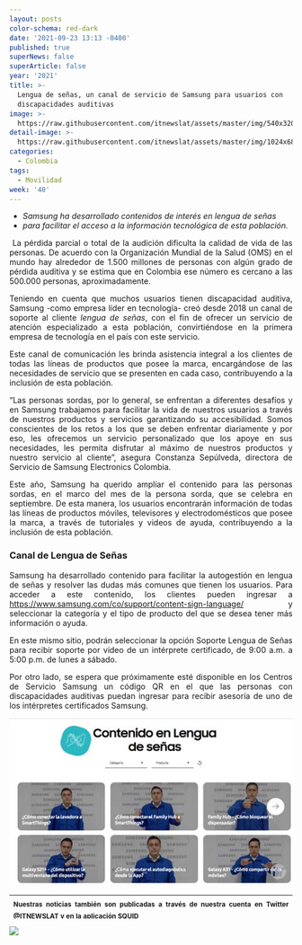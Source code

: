 ```yaml
---
layout: posts
color-schema: red-dark
date: '2021-09-23 13:13 -0400'
published: true
superNews: false
superArticle: false
year: '2021'
title: >-
  Lengua de señas, un canal de servicio de Samsung para usuarios con
  discapacidades auditivas
image: >-
  https://raw.githubusercontent.com/itnewslat/assets/master/img/540x320/Lenguaje-p.jpg
detail-image: >-
  https://raw.githubusercontent.com/itnewslat/assets/master/img/1024x680/Lenguaje-g.jpg
categories:
  - Colombia
tags:
  - Movilidad
week: '40'
---
```

<ul style="list-style-type: disc; text-align: justify;">
	<li><em>Samsung ha desarrollado contenidos de interés en lengua de señas </em></li>
	<li><em> para facilitar el acceso a la información tecnológica de esta población.</em></li>
</ul>
<p style="text-align: justify;"> La pérdida parcial o total de la audición dificulta la calidad de vida de las personas. De acuerdo con la Organización Mundial de la Salud (OMS) en el mundo hay alrededor de 1.500 millones de personas con algún grado de pérdida auditiva y se estima que en Colombia ese número es cercano a las 500.000 personas, aproximadamente.</p>
<p style="text-align: justify;">Teniendo en cuenta que muchos usuarios tienen discapacidad auditiva, Samsung -como empresa líder en tecnología- creó desde 2018 un canal de soporte al cliente <em>lengua de señas</em>, con el fin de ofrecer un servicio de atención especializado a esta población, convirtiéndose en la primera empresa de tecnología en el país con este servicio.</p>
<p style="text-align: justify;">Este canal de comunicación les brinda asistencia integral a los clientes de todas las líneas de productos que posee la marca, encargándose de las necesidades de servicio que se presenten en cada caso, contribuyendo a la inclusión de esta población.</p>
<p style="text-align: justify;">“Las personas sordas, por lo general, se enfrentan a diferentes desafíos y en Samsung trabajamos para facilitar la vida de nuestros usuarios a través de nuestros productos y servicios garantizando su accesibilidad. Somos conscientes de los retos a los que se deben enfrentar diariamente y por eso, les ofrecemos un servicio personalizado que los apoye en sus necesidades, les permita disfrutar al máximo de nuestros productos y nuestro servicio al cliente”, asegura Constanza Sepúlveda, directora de Servicio de Samsung Electronics Colombia.</p>
<p style="text-align: justify;">Este año, Samsung ha querido ampliar el contenido para las personas sordas, en el marco del mes de la persona sorda, que se celebra en septiembre. De esta manera, los usuarios encontrarán información de todas las líneas de productos móviles, televisores y electrodomésticos que posee la marca, a través de tutoriales y videos de ayuda, contribuyendo a la inclusión de esta población.</p>

<h3 style="text-align: justify;">Canal de Lengua de Señas</h3>
<p style="text-align: justify;">Samsung ha desarrollado contenido para facilitar la autogestión en lengua de señas y resolver las dudas más comunes que tienen los usuarios. Para acceder a este contenido, los clientes pueden ingresar a <a href="https://www.samsung.com/co/support/content-sign-language/">https://www.samsung.com/co/support/content-sign-language/</a> y seleccionar la categoría y el tipo de producto del que se desea tener más información o ayuda.</p>
<p style="text-align: justify;">En este mismo sitio, podrán seleccionar la opción Soporte Lengua de Señas para recibir soporte por video de un intérprete certificado, de 9:00 a.m. a 5:00 p.m. de lunes a sábado.</p>
<p style="text-align: justify;">Por otro lado, se espera que próximamente esté disponible en los Centros de Servicio Samsung un código QR en el que las personas con discapacidades auditivas puedan ingresar para recibir asesoría de uno de los intérpretes certificados Samsung.</p>

![](https://raw.githubusercontent.com/itnewslat/assets/master/img/540x320/Lenguaje-p.jpg)

<table style="height: 42px;" width="569">
<tbody>
<tr>
<td style="text-align: justify;"><sub><strong>Nuestras noticias también son publicadas a través de nuestra cuenta en Twitter <a href="https://twitter.com/itnewslat?lang=es">@ITNEWSLAT</a> y en la aplicación <a href="https://squidapp.co/en/">SQUID</a></strong></sub></td>
</tr>
</tbody>
</table>

<img src="https://tracker.metricool.com/c3po.jpg?hash=56f88a41e39ab42c063cc51676587a04"/>

